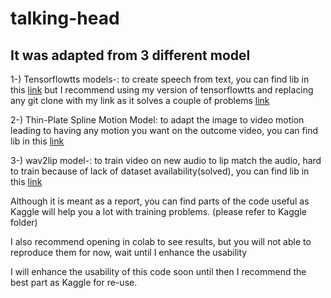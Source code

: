 # talking-head

## It was adapted from 3 different model 

  1-) Tensorflowtts models-: to create speech from text, you can find lib in this [link](https://github.com/TensorSpeech/TensorFlowTTS) but I recommend using my version of tensorflowtts and replacing any git clone with my link as it solves a couple of problems [link](https://github.com/MohmedAAK/TensorFlowTTS)
  
  2-) Thin-Plate Spline Motion Model: to adapt the image to video motion leading to having any motion you want on the outcome video, you can find lib in this [link](https://github.com/yoyo-nb/Thin-Plate-Spline-Motion-Model/tree/main) 
  
  3-) wav2lip model-: to train video on new audio to lip match the audio, hard to train because of lack of dataset availability(solved), you can find lib in this [link](https://github.com/Rudrabha/Wav2Lip)

Although it is meant as a report, you can find parts of the code useful as Kaggle will help you a lot with training problems. (please refer to Kaggle folder) 

I also recommend opening in colab to see results, but you will not able to reproduce them for now, wait until I enhance the usability 

I will enhance the usability of this code soon until then I recommend the best part as Kaggle for re-use.
